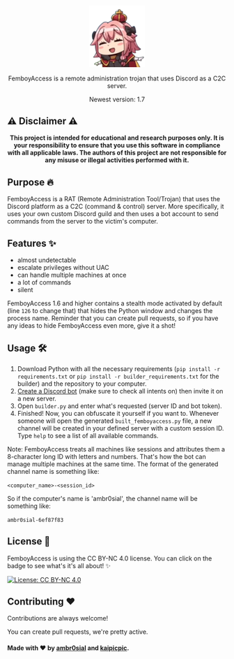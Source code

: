 <p align="center">
  <a href="https://github.com/ambr0sial/femboyaccess"><img src="femboyaccess_logo.png" alt="FemboyAccess" width="128" /></a> 
</p>
<p align="center">
  FemboyAccess is a remote administration trojan that uses Discord as a C2C server.
</p>
<p align="center">
  Newest version: 1.7
</p>

## ⚠️ Disclaimer ⚠️

**<div align="center">This project is intended for educational and research purposes only. It is your responsibility to ensure that you use this software in compliance with all applicable laws. The authors of this project are not responsible for any misuse or illegal activities performed with it.</div>**

## Purpose 🔥

FemboyAccess is a RAT (Remote Administration Tool/Trojan) that uses the Discord platform as a C2C (command & control) server. More specifically, it uses your own custom Discord guild and then uses a bot account to send commands from the server to the victim's computer.

## Features ✨

- almost undetectable
- escalate privileges without UAC
- can handle multiple machines at once
- a lot of commands
- silent

FemboyAccess 1.6 and higher contains a stealth mode activated by default (line `126` to change that) that hides the Python window and changes the process name. Reminder that you can create pull requests, so if you have any ideas to hide FemboyAccess even more, give it a shot!

## Usage 🛠

  1. Download Python with all the necessary requirements (`pip install -r requirements.txt` or `pip install -r builder_requirements.txt` for the builder) and the repository to your computer.
  2. [Create a Discord bot](https://discord.dev/) (make sure to check all intents on) then invite it on a new server.
  3. Open `builder.py` and enter what's requested (server ID and bot token).
  4. Finished! Now, you can obfuscate it yourself if you want to. Whenever someone will open the generated `built_femboyaccess.py` file, a new channel will be created in your defined server with a custom session ID. Type `help` to see a list of all available commands.

Note: FemboyAccess treats all machines like sessions and attributes them a 8-character long ID with letters and numbers. That's how the bot can manage multiple machines at the same time. The format of the generated channel name is something like:

`<computer_name>-<session_id>`

So if the computer's name is 'ambr0sial', the channel name will be something like:

`ambr0sial-6ef87f83`

## License 📜

FemboyAccess is using the CC BY-NC 4.0 license. You can click on the badge to see what's it's all about! ✨

[![License: CC BY-NC 4.0](https://img.shields.io/badge/License-CC_BY--NC_4.0-magenta.svg)](https://creativecommons.org/licenses/by-nc/4.0/)

## Contributing ❤

Contributions are always welcome!

You can create pull requests, we're pretty active.


#### Made with ❤ by [ambr0sial](https://www.github.com/ambr0sial) and [kaipicpic](https://www.github.com/kaipicpic).
